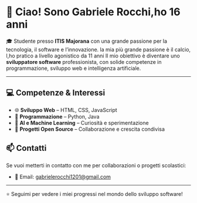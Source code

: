 # 👋 Ciao! Sono Gabriele Rocchi,ho 16 anni

🎓 Studente presso **ITIS Majorana** con una grande passione per la tecnologia, il software e l’innovazione.
la mia più grande passione è il calcio, l,ho pratico a livello agonistico da 11 anni
Il mio obiettivo è diventare uno **sviluppatore software** professionista, con solide competenze in programmazione, sviluppo web e intelligenza artificiale.

---

## 💻 Competenze & Interessi

- 🌐 **Sviluppo Web** – HTML, CSS, JavaScript
- 🐍 **Programmazione** – Python, Java
- 🧠 **AI e Machine Learning** – Curiosità e sperimentazione
- 📁 **Progetti Open Source** – Collaborazione e crescita condivisa


## 📫 Contatti

Se vuoi metterti in contatto con me per collaborazioni o progetti scolastici:

- 📧 Email: gabrielerocchi1201@gmail.com

---

⭐️ Seguimi per vedere i miei progressi nel mondo dello sviluppo software!
